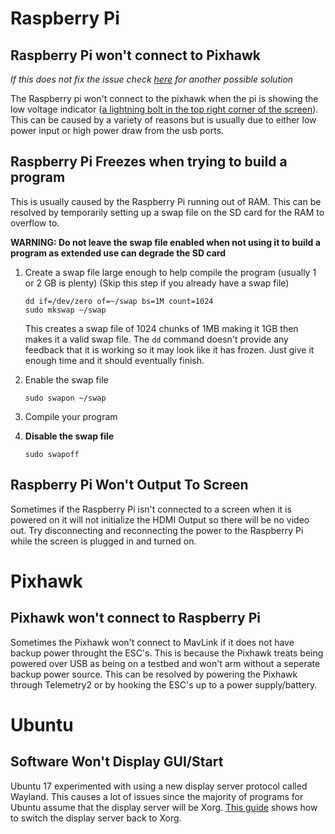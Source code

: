 # Raspberry Pi
## Raspberry Pi won't connect to Pixhawk
*If this does not fix the issue check [here][2] for another possible solution*

The Raspberry pi won't connect to the pixhawk when the pi is showing the low voltage indicator
([a lightning bolt in the top right corner of the screen][1]). This can be caused by a variety of reasons but is usually due to
either low power input or high power draw from the usb ports.

## Raspberry Pi Freezes when trying to build a program
This is usually caused by the Raspberry Pi running out of RAM. This can be resolved by temporarily setting up a swap file on the SD card
for the RAM to overflow to. 

**WARNING: Do not leave the swap file enabled when not using it to build a program as extended use can degrade the SD card**
1. Create a swap file large enough to help compile the program (usually 1 or 2 GB is plenty) (Skip this step if you already have a swap file)
   
   ```
   dd if=/dev/zero of=~/swap bs=1M count=1024
   sudo mkswap ~/swap
   ```
   This creates a swap file of 1024 chunks of 1MB making it 1GB then makes it a valid swap file. The `dd` command doesn't provide any feedback that it is working so it may look like it has frozen. Just give it enough time and it should eventually finish.
2. Enable the swap file
    
    `sudo swapon ~/swap`
3. Compile your program
4. **Disable the swap file**

   `sudo swapoff`
   
## Raspberry Pi Won't Output To Screen
Sometimes if the Raspberry Pi isn't connected to a screen when it is powered on it will not initialize the HDMI Output so there will be no video out. Try disconnecting and reconnecting the power to the Raspberry Pi while the screen is plugged in and turned on.

# Pixhawk
## Pixhawk won't connect to Raspberry Pi
Sometimes the Pixhawk won't connect to MavLink if it does not have backup power throught the ESC's. This is because the Pixhawk treats being powered over USB as being on a testbed and won't arm without a seperate backup power source. 
This can be resolved by powering the Pixhawk through Telemetry2 or by hooking the ESC's up to a power supply/battery.
    
# Ubuntu
## Software Won't Display GUI/Start
Ubuntu 17 experimented with using a new display server protocol called Wayland. This causes a lot of issues
since the majority of programs for Ubuntu assume that the display server will be Xorg. [This guide][3] shows how to switch
the display server back to Xorg.


[1]: https://lowpowerlab.com/wp-content/uploads/2016/09/Pi3LoadTest_LowVoltage.jpg
[2]: ./Troubleshooting.md#raspberry-pi-won't-connect-to-pixhawk
[3]: https://itsfoss.com/switch-xorg-wayland/
